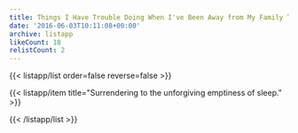 ```yaml
---
title: Things I Have Trouble Doing When I've Been Away from My Family Too Long
date: '2016-06-03T10:11:08+00:00'
archive: listapp
likeCount: 18
relistCount: 2
---
```


{{< listapp/list order=false reverse=false >}}

   {{< listapp/item title="Surrendering to the unforgiving emptiness of sleep." >}}

{{< /listapp/list >}}
